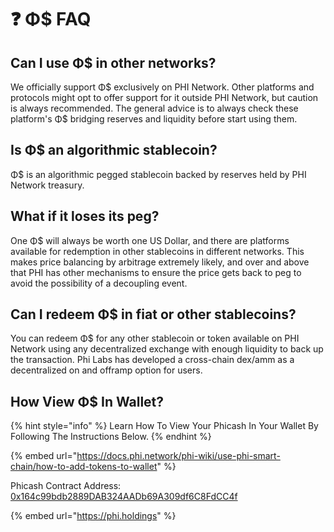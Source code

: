 # ❓ Φ$ FAQ

## Can I use Φ$ in other networks?

We officially support Φ$ exclusively on PHI Network. Other platforms and protocols might opt to offer support for it outside PHI Network, but caution is always recommended. The general advice is to always check these platform's Φ$ bridging reserves and liquidity before start using them.

## Is Φ$ an algorithmic stablecoin?

Φ$ is an algorithmic pegged stablecoin backed by reserves held by PHI Network treasury.

## What if it loses its peg?

One Φ$ will always be worth one US Dollar, and there are platforms available for redemption in other stablecoins in different networks. This makes price balancing by arbitrage extremely likely, and over and above that PHI has other mechanisms to ensure the price gets back to peg to avoid the possibility of a decoupling event.



## Can I redeem Φ$ in fiat or other stablecoins?

You can redeem Φ$ for any other stablecoin or token available on PHI Network using any decentralized exchange with enough liquidity to back up the transaction. Phi Labs has developed a cross-chain dex/amm as a decentralized on and offramp option for users.

## How View Φ$ In Wallet?

{% hint style="info" %}
&#x20;Learn How To View Your Phicash In Your Wallet By Following The Instructions Below.&#x20;
{% endhint %}

{% embed url="https://docs.phi.network/phi-wiki/use-phi-smart-chain/how-to-add-tokens-to-wallet" %}

Phicash Contract Address: [0x164c99bdb2889DAB324AADb69A309df6C8FdCC4f](https://phiscan.com/token/0x164c99bdb2889DAB324AADb69A309df6C8FdCC4f)



{% embed url="https://phi.holdings" %}

